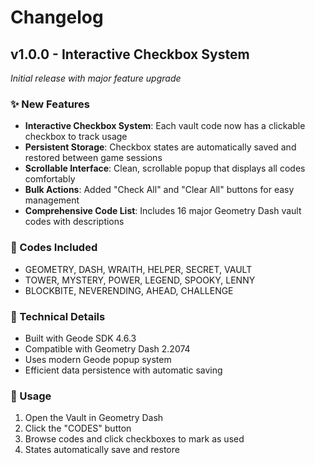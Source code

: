 # Changelog

## v1.0.0 - Interactive Checkbox System
*Initial release with major feature upgrade*

### ✨ New Features
- **Interactive Checkbox System**: Each vault code now has a clickable checkbox to track usage
- **Persistent Storage**: Checkbox states are automatically saved and restored between game sessions
- **Scrollable Interface**: Clean, scrollable popup that displays all codes comfortably
- **Bulk Actions**: Added "Check All" and "Clear All" buttons for easy management
- **Comprehensive Code List**: Includes 16 major Geometry Dash vault codes with descriptions

### 🎯 Codes Included
- GEOMETRY, DASH, WRAITH, HELPER, SECRET, VAULT
- TOWER, MYSTERY, POWER, LEGEND, SPOOKY, LENNY
- BLOCKBITE, NEVERENDING, AHEAD, CHALLENGE

### 🔧 Technical Details
- Built with Geode SDK 4.6.3
- Compatible with Geometry Dash 2.2074
- Uses modern Geode popup system
- Efficient data persistence with automatic saving

### 🚀 Usage
1. Open the Vault in Geometry Dash
2. Click the "CODES" button
3. Browse codes and click checkboxes to mark as used
4. States automatically save and restore
